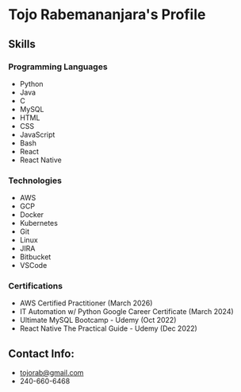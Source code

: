# Tojo Rabemananjara's Profile
## Skills
### Programming Languages
* Python
* Java
* C
* MySQL
* HTML
* CSS
* JavaScript
* Bash
* React
* React Native
### Technologies
* AWS
* GCP
* Docker
* Kubernetes
* Git
* Linux
* JIRA
* Bitbucket
* VSCode
### Certifications
* AWS Certified Practitioner (March 2026)
* IT Automation w/ Python Google Career Certificate (March 2024)
* Ultimate MySQL Bootcamp - Udemy (Oct 2022)
* React Native The Practical Guide - Udemy (Dec 2022)

## Contact Info:
* tojorab@gmail.com
* 240-660-6468
